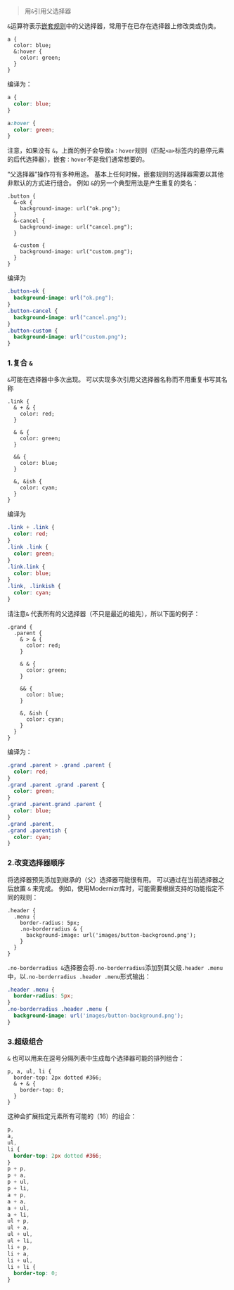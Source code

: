 > 用`&`引用父选择器

`&`运算符表示[嵌套规则](#features-overview-feature-nested-rules)中的父选择器，常用于在已存在选择器上修改类或伪类。

```less
a {
  color: blue;
  &:hover {
    color: green;
  }
}
```

编译为：

```css
a {
  color: blue;
}

a:hover {
  color: green;
}
```

注意，如果没有 `&`，上面的例子会导致`a：hover`规则（匹配`<a>`标签内的悬停元素的后代选择器），嵌套`：hover`不是我们通常想要的。

“父选择器”操作符有多种用途。 基本上任何时候，嵌套规则的选择器需要以其他非默认的方式进行组合。 例如 `&`的另一个典型用法是产生重复的类名：

```less
.button {
  &-ok {
    background-image: url("ok.png");
  }
  &-cancel {
    background-image: url("cancel.png");
  }

  &-custom {
    background-image: url("custom.png");
  }
}
```

编译为

```css
.button-ok {
  background-image: url("ok.png");
}
.button-cancel {
  background-image: url("cancel.png");
}
.button-custom {
  background-image: url("custom.png");
}
```

### 1.复合 `&`

`&`可能在选择器中多次出现。 可以实现多次引用父选择器名称而不用重复书写其名称

```less
.link {
  & + & {
    color: red;
  }

  & & {
    color: green;
  }

  && {
    color: blue;
  }

  &, &ish {
    color: cyan;
  }
}
```

编译为

```css
.link + .link {
  color: red;
}
.link .link {
  color: green;
}
.link.link {
  color: blue;
}
.link, .linkish {
  color: cyan;
}
```


请注意`&` 代表所有的父选择器（不只是最近的祖先），所以下面的例子：

```less
.grand {
  .parent {
    & > & {
      color: red;
    }

    & & {
      color: green;
    }

    && {
      color: blue;
    }

    &, &ish {
      color: cyan;
    }
  }
}
```

编译为：

```css
.grand .parent > .grand .parent {
  color: red;
}
.grand .parent .grand .parent {
  color: green;
}
.grand .parent.grand .parent {
  color: blue;
}
.grand .parent,
.grand .parentish {
  color: cyan;
}
```


### 2.改变选择器顺序

将选择器预先添加到继承的（父）选择器可能很有用。 可以通过在当前选择器之后放置 `&` 来完成。
例如，使用Modernizr库时，可能需要根据支持的功能指定不同的规则：

```less
.header {
  .menu {
    border-radius: 5px;
    .no-borderradius & {
      background-image: url('images/button-background.png');
    }
  }
}
```

`.no-borderradius &`选择器会将`.no-borderradius`添加到其父级`.header .menu`中，以`.no-borderradius .header .menu`形式输出：

```css
.header .menu {
  border-radius: 5px;
}
.no-borderradius .header .menu {
  background-image: url('images/button-background.png');
}
```


### 3.超级组合

`&` 也可以用来在逗号分隔列表中生成每个选择器可能的排列组合：

```less
p, a, ul, li {
  border-top: 2px dotted #366;
  & + & {
    border-top: 0;
  }
}
```

这种会扩展指定元素所有可能的（16）的组合：

```css
p,
a,
ul,
li {
  border-top: 2px dotted #366;
}
p + p,
p + a,
p + ul,
p + li,
a + p,
a + a,
a + ul,
a + li,
ul + p,
ul + a,
ul + ul,
ul + li,
li + p,
li + a,
li + ul,
li + li {
  border-top: 0;
}
```
